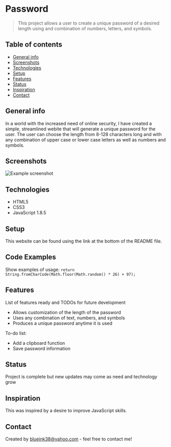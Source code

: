 # Password
> This project allows a user to create a unique password of a desired length using and combination of numbers, letters, and symbols.

## Table of contents
* [General info](#general-info)
* [Screenshots](#screenshots)
* [Technologies](#technologies)
* [Setup](#setup)
* [Features](#features)
* [Status](#status)
* [Inspiration](#inspiration)
* [Contact](#contact)

## General info
In a world with the increased need of online security, I have created a simple, streamlined webite that will generate a unique password for the user.  The user can choose the length from 8-128 characters long and with any combination of upper case or lower case letters as well as numbers and symbols.

## Screenshots
![Example screenshot](./img/screenshot.png)

## Technologies
* HTML5
* CSS3
* JavaScript 1.8.5

## Setup
This website can be found using the link at the bottom of the README file.

## Code Examples
Show examples of usage:
`return String.fromCharCode(Math.floor(Math.random() * 26) + 97);`

## Features
List of features ready and TODOs for future development
* Allows customization of the length of the password
* Uses any combination of text, numbers, and symbols
* Produces a unique password anytime it is used

To-do list:
* Add a clipboard function
* Save password information

## Status
Project is complete but new updates may come as need and technology grow

## Inspiration
This was inspired by a desire to improve JavaScript skills.

## Contact
Created by [blueink38@yahoo.com](https://www.github.com/blueink38) - feel free to contact me!